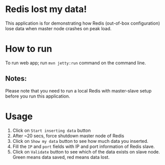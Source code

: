 Redis lost my data! 
=======================================

This application is for demonstrating how Redis (out-of-box configuration) lose data when master node crashes on peak load.


How to run
==========
To run web app; run `mvn jetty:run` command on the command line.

Notes:
------
Please note that you need to run a local Redis with master-slave setup before you run this application. 


Usage
=====
1. Click on `Start inserting data` button
2. After ~20 secs, force shutdown master node of Redis
3. Click on `Show my data` button to see how much data you inserted.
4. Fill the `IP` and `port` fields with IP and port information of Redis slave. 
5. Click on `Validate` button to see which of the data exists on slave node. Green means data saved, red means data lost. 